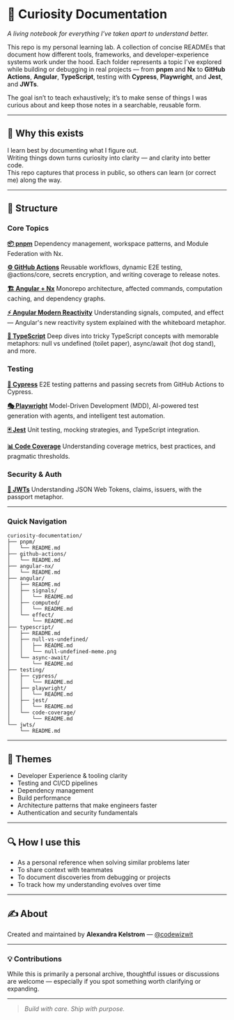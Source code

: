 # 🧭 Curiosity Documentation

_A living notebook for everything I’ve taken apart to understand better._

This repo is my personal learning lab. A collection of concise READMEs that document how different tools, frameworks, and developer-experience systems work under the hood.
Each folder represents a topic I've explored while building or debugging in real projects — from **pnpm** and **Nx** to **GitHub Actions**, **Angular**, **TypeScript**, testing with **Cypress**, **Playwright**, and **Jest**, and **JWTs**.

The goal isn’t to teach exhaustively; it’s to make sense of things I was curious about and keep those notes in a searchable, reusable form.

---

## 🧩 Why this exists

I learn best by documenting what I figure out.  
Writing things down turns curiosity into clarity — and clarity into better code.  
This repo captures that process in public, so others can learn (or correct me) along the way.

---

## 📁 Structure

### Core Topics

**[📦 pnpm](./pnpm/README.md)**
Dependency management, workspace patterns, and Module Federation with Nx.

**[⚙️ GitHub Actions](./github-actions/README.md)**
Reusable workflows, dynamic E2E testing, @actions/core, secrets encryption, and writing coverage to release notes.

**[🏗️ Angular + Nx](./angular-nx/README.md)**
Monorepo architecture, affected commands, computation caching, and dependency graphs.

**[⚡ Angular Modern Reactivity](./angular/README.md)**
Understanding signals, computed, and effect — Angular's new reactivity system explained with the whiteboard metaphor.

**[📘 TypeScript](./typescript/README.md)**
Deep dives into tricky TypeScript concepts with memorable metaphors: null vs undefined (toilet paper), async/await (hot dog stand), and more.

### Testing

**[🧪 Cypress](./testing/cypress/README.md)**
E2E testing patterns and passing secrets from GitHub Actions to Cypress.

**[🎭 Playwright](./testing/playwright/README.md)**
Model-Driven Development (MDD), AI-powered test generation with agents, and intelligent test automation.

**[🃏 Jest](./testing/jest/README.md)**
Unit testing, mocking strategies, and TypeScript integration.

**[📊 Code Coverage](./testing/code-coverage/README.md)**
Understanding coverage metrics, best practices, and pragmatic thresholds.

### Security & Auth

**[🔐 JWTs](./jwts/README.md)**
Understanding JSON Web Tokens, claims, issuers, with the passport metaphor.

---

### Quick Navigation

```
curiosity-documentation/
├── pnpm/
│   └── README.md
├── github-actions/
│   └── README.md
├── angular-nx/
│   └── README.md
├── angular/
│   ├── README.md
│   ├── signals/
│   │   └── README.md
│   ├── computed/
│   │   └── README.md
│   └── effect/
│       └── README.md
├── typescript/
│   ├── README.md
│   ├── null-vs-undefined/
│   │   ├── README.md
│   │   └── null-undefined-meme.png
│   └── async-await/
│       └── README.md
├── testing/
│   ├── cypress/
│   │   └── README.md
│   ├── playwright/
│   │   └── README.md
│   ├── jest/
│   │   └── README.md
│   └── code-coverage/
│       └── README.md
└── jwts/
    └── README.md
```

---

## 🧠 Themes

- Developer Experience & tooling clarity
- Testing and CI/CD pipelines
- Dependency management
- Build performance
- Architecture patterns that make engineers faster
- Authentication and security fundamentals

---

## 🔍 How I use this

- As a personal reference when solving similar problems later  
- To share context with teammates  
- To document discoveries from debugging or projects  
- To track how my understanding evolves over time

---

## ✍️ About

Created and maintained by **Alexandra Kelstrom** — [@codewizwit](https://github.com/codewizwit)  

---

### 💡 Contributions

While this is primarily a personal archive, thoughtful issues or discussions are welcome — especially if you spot something worth clarifying or expanding.

---

> _Build with care. Ship with purpose._
